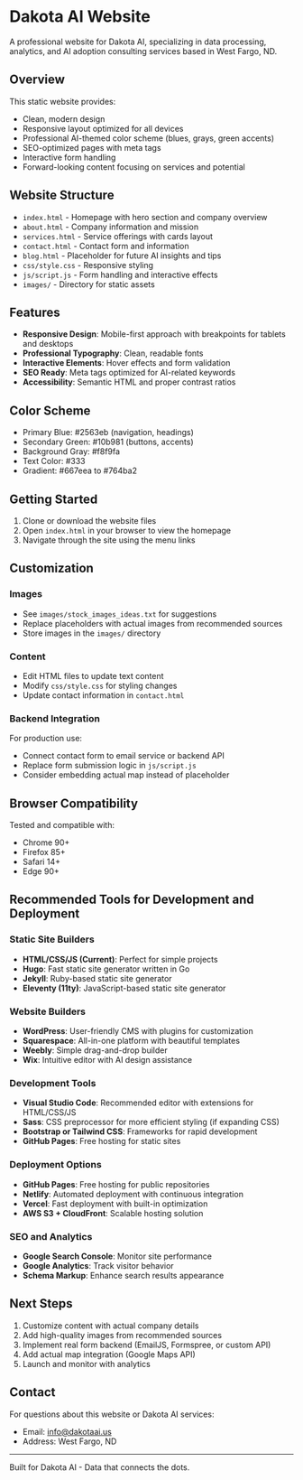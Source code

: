 # Dakota AI Website

A professional website for Dakota AI, specializing in data processing, analytics, and AI adoption consulting services based in West Fargo, ND.

## Overview

This static website provides:
- Clean, modern design
- Responsive layout optimized for all devices
- Professional AI-themed color scheme (blues, grays, green accents)
- SEO-optimized pages with meta tags
- Interactive form handling
- Forward-looking content focusing on services and potential

## Website Structure

- `index.html` - Homepage with hero section and company overview
- `about.html` - Company information and mission
- `services.html` - Service offerings with cards layout
- `contact.html` - Contact form and information
- `blog.html` - Placeholder for future AI insights and tips
- `css/style.css` - Responsive styling
- `js/script.js` - Form handling and interactive effects
- `images/` - Directory for static assets

## Features

- **Responsive Design**: Mobile-first approach with breakpoints for tablets and desktops
- **Professional Typography**: Clean, readable fonts
- **Interactive Elements**: Hover effects and form validation
- **SEO Ready**: Meta tags optimized for AI-related keywords
- **Accessibility**: Semantic HTML and proper contrast ratios

## Color Scheme

- Primary Blue: #2563eb (navigation, headings)
- Secondary Green: #10b981 (buttons, accents)
- Background Gray: #f8f9fa
- Text Color: #333
- Gradient: #667eea to #764ba2

## Getting Started

1. Clone or download the website files
2. Open `index.html` in your browser to view the homepage
3. Navigate through the site using the menu links

## Customization

### Images
- See `images/stock_images_ideas.txt` for suggestions
- Replace placeholders with actual images from recommended sources
- Store images in the `images/` directory

### Content
- Edit HTML files to update text content
- Modify `css/style.css` for styling changes
- Update contact information in `contact.html`

### Backend Integration
For production use:
- Connect contact form to email service or backend API
- Replace form submission logic in `js/script.js`
- Consider embedding actual map instead of placeholder

## Browser Compatibility

Tested and compatible with:
- Chrome 90+
- Firefox 85+
- Safari 14+
- Edge 90+

## Recommended Tools for Development and Deployment

### Static Site Builders
- **HTML/CSS/JS (Current)**: Perfect for simple projects
- **Hugo**: Fast static site generator written in Go
- **Jekyll**: Ruby-based static site generator
- **Eleventy (11ty)**: JavaScript-based static site generator

### Website Builders
- **WordPress**: User-friendly CMS with plugins for customization
- **Squarespace**: All-in-one platform with beautiful templates
- **Weebly**: Simple drag-and-drop builder
- **Wix**: Intuitive editor with AI design assistance

### Development Tools
- **Visual Studio Code**: Recommended editor with extensions for HTML/CSS/JS
- **Sass**: CSS preprocessor for more efficient styling (if expanding CSS)
- **Bootstrap or Tailwind CSS**: Frameworks for rapid development
- **GitHub Pages**: Free hosting for static sites

### Deployment Options
- **GitHub Pages**: Free hosting for public repositories
- **Netlify**: Automated deployment with continuous integration
- **Vercel**: Fast deployment with built-in optimization
- **AWS S3 + CloudFront**: Scalable hosting solution

### SEO and Analytics
- **Google Search Console**: Monitor site performance
- **Google Analytics**: Track visitor behavior
- **Schema Markup**: Enhance search results appearance

## Next Steps

1. Customize content with actual company details
2. Add high-quality images from recommended sources
3. Implement real form backend (EmailJS, Formspree, or custom API)
4. Add actual map integration (Google Maps API)
5. Launch and monitor with analytics

## Contact

For questions about this website or Dakota AI services:
- Email: info@dakotaai.us
- Address: West Fargo, ND

---

Built for Dakota AI - Data that connects the dots.
